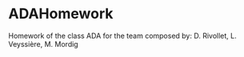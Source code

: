 # ADAHomework
Homework of the class ADA for the team composed by: D. Rivollet, L. Veyssière, M. Mordig
